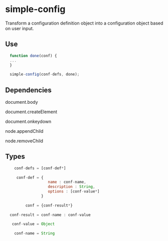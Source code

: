 
simple-config
=============

Transform a configuration definition object into a configuration object based on user input. 

Use
---
```javascript
  function done(conf) {
  ...
  }
  
  simple-config(conf-defs, done);
```

Dependencies
------------

  document.body
  
  document.createElement
  
  document.onkeydown
  
  node.appendChild
  
  node.removeChild
  
Types
-----
```javascript
    conf-defs = [conf-def*]
  
     conf-def = {
                   name : conf-name,
                   description : String,
                   options : [conf-value*]
                }
      
         conf = {conf-result*}
  
  conf-result = conf-name : conf-value
  
   conf-value = Object
   
    conf-name = String
```
